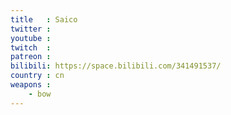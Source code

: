 ```yaml
---
title   : Saico
twitter :
youtube :
twitch  :
patreon :
bilibili: https://space.bilibili.com/341491537/
country : cn
weapons :
    - bow
---
```

